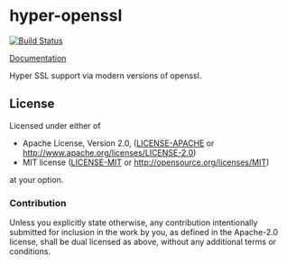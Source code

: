# hyper-openssl
[![Build Status](https://travis-ci.org/sfackler/rust-hyper-openssl.svg?branch=master)](https://travis-ci.org/sfackler/rust-hyper-openssl)

[Documentation](https://docs.rs/hyper-openssl/0.1.0/hyper_openssl)

Hyper SSL support via modern versions of openssl.

## License

Licensed under either of

 * Apache License, Version 2.0, ([LICENSE-APACHE](LICENSE-APACHE) or http://www.apache.org/licenses/LICENSE-2.0)
 * MIT license ([LICENSE-MIT](LICENSE-MIT) or http://opensource.org/licenses/MIT)

at your option.

### Contribution

Unless you explicitly state otherwise, any contribution intentionally
submitted for inclusion in the work by you, as defined in the Apache-2.0
license, shall be dual licensed as above, without any additional terms or
conditions.
